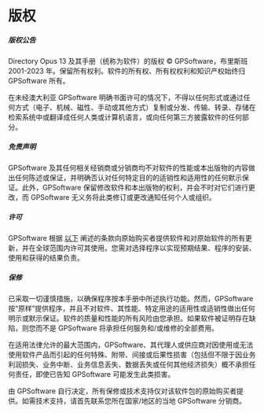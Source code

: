# 版权

##### 版权公告

Directory Opus 13 及其手册（统称为软件）的版权 © GPSoftware，布里斯班 2001-2023 年。保留所有权利。软件的所有权、所有权权利和知识产权始终归 GPSoftware 所有。

在未经澳大利亚 GPSoftware 明确书面许可的情况下，不得以任何形式或通过任何方式（电子、机械、磁性、手动或其他方式）复制或分发、传输、转录、存储在检索系统中或翻译成任何人类或计算机语言，或向任何第三方披露软件的任何部分。

##### 免责声明

GPSoftware 及其任何相关经销商或分销商均不对软件的性能或本出版物的内容做出任何陈述或保证，并明确否认对任何特定目的的适销性和适用性的任何默示保证。此外，GPSoftware 保留修改软件和本出版物的权利，并会不时对它们进行更改，而 GPSoftware 无义务将此类修订或更改通知任何个人或组织。

##### 许可

GPSoftware 根据 [以下](/Manual/licence/README.zh.md) 阐述的条款向原始购买者提供软件和对原始软件的所有更新，并在全球范围内许可其使用。您需对选择程序以实现预期结果、程序的安装、使用和获得的结果负责。

##### 保修

已采取一切谨慎措施，以确保程序按本手册中所述执行功能。然而，GPSoftware 按“原样”提供程序，并且不对软件、其性能、特定用途的适用性或适销性做出任何明示或默示保证。软件的质量和性能的所有风险由您承担。如果软件被证明存在缺陷，则您而不是 GPSoftware 将承担任何服务和/或维修的全部费用。

在适用法律允许的最大范围内，GPSoftware、其代理人或供应商对因使用或无法使用软件产品而引起的任何特殊、附带、间接或后果性损害（包括但不限于因业务利润损失、业务中断、业务信息丢失、数据丢失或任何其他经济损失）概不承担任何责任，即使已告知 GPSoftware 可能发生此类损害。

由 GPSoftware 自行决定，所有保修或技术支持仅对该软件包的原始购买者提供。如需技术支持，请首先联系您所在国家/地区的当地 GPSoftware 分销商。